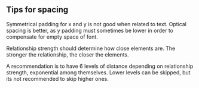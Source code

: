 
## Tips for spacing

Symmetrical padding for x and y is not good when related to text. Optical spacing is better, as y padding must sometimes be lower in order to compensate for empty space of font.

Relationship strength should determine how close elements are. The stronger the relationship, the closer the elements.

A recommendation is to have 6 levels of distance depending on relationship strength, exponential among themselves. Lower levels can be skipped, but its not recommended to skip higher ones.
